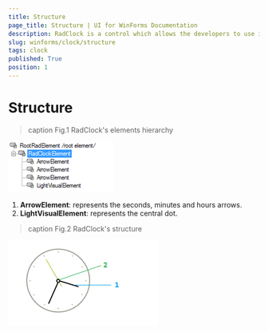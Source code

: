 ```yaml
---
title: Structure
page_title: Structure | UI for WinForms Documentation
description: RadClock is a control which allows the developers to use it in their applications to display time to the users.
slug: winforms/clock/structure
tags: clock
published: True
position: 1 
---
```


# Structure

>caption Fig.1 RadClock's elements hierarchy

![clock-structure 001](images/clock-structure001.png)

1. __ArrowElement__: represents the seconds, minutes and hours arrows.
2. __LightVisualElement__: represents the central dot. 

>caption Fig.2 RadClock's structure

![clock-structure 002](images/clock-structure002.png)


